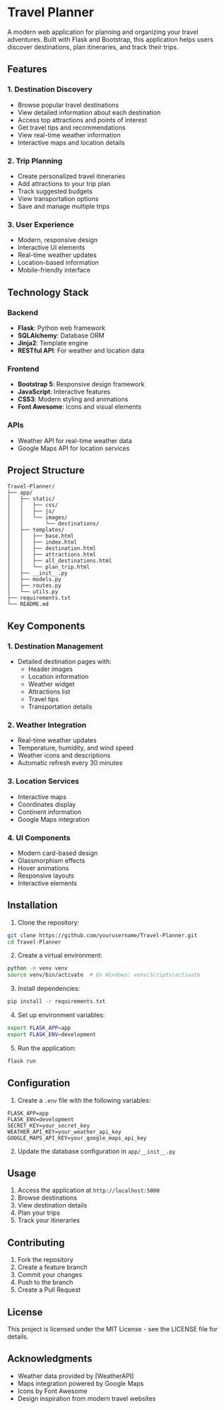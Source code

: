 # Travel Planner

A modern web application for planning and organizing your travel adventures. Built with Flask and Bootstrap, this application helps users discover destinations, plan itineraries, and track their trips.

## Features

### 1. Destination Discovery
- Browse popular travel destinations
- View detailed information about each destination
- Access top attractions and points of interest
- Get travel tips and recommendations
- View real-time weather information
- Interactive maps and location details

### 2. Trip Planning
- Create personalized travel itineraries
- Add attractions to your trip plan
- Track suggested budgets
- View transportation options
- Save and manage multiple trips

### 3. User Experience
- Modern, responsive design
- Interactive UI elements
- Real-time weather updates
- Location-based information
- Mobile-friendly interface

## Technology Stack

### Backend
- **Flask**: Python web framework
- **SQLAlchemy**: Database ORM
- **Jinja2**: Template engine
- **RESTful API**: For weather and location data

### Frontend
- **Bootstrap 5**: Responsive design framework
- **JavaScript**: Interactive features
- **CSS3**: Modern styling and animations
- **Font Awesome**: Icons and visual elements

### APIs
- Weather API for real-time weather data
- Google Maps API for location services

## Project Structure

```
Travel-Planner/
├── app/
│   ├── static/
│   │   ├── css/
│   │   ├── js/
│   │   └── images/
│   │       └── destinations/
│   ├── templates/
│   │   ├── base.html
│   │   ├── index.html
│   │   ├── destination.html
│   │   ├── attractions.html
│   │   ├── all_destinations.html
│   │   └── plan_trip.html
│   ├── __init__.py
│   ├── models.py
│   ├── routes.py
│   └── utils.py
├── requirements.txt
└── README.md
```

## Key Components

### 1. Destination Management
- Detailed destination pages with:
  - Header images
  - Location information
  - Weather widget
  - Attractions list
  - Travel tips
  - Transportation details

### 2. Weather Integration
- Real-time weather updates
- Temperature, humidity, and wind speed
- Weather icons and descriptions
- Automatic refresh every 30 minutes

### 3. Location Services
- Interactive maps
- Coordinates display
- Continent information
- Google Maps integration

### 4. UI Components
- Modern card-based design
- Glassmorphism effects
- Hover animations
- Responsive layouts
- Interactive elements

## Installation

1. Clone the repository:
```bash
git clone https://github.com/yourusername/Travel-Planner.git
cd Travel-Planner
```

2. Create a virtual environment:
```bash
python -m venv venv
source venv/bin/activate  # On Windows: venv\Scripts\activate
```

3. Install dependencies:
```bash
pip install -r requirements.txt
```

4. Set up environment variables:
```bash
export FLASK_APP=app
export FLASK_ENV=development
```

5. Run the application:
```bash
flask run
```

## Configuration

1. Create a `.env` file with the following variables:
```
FLASK_APP=app
FLASK_ENV=development
SECRET_KEY=your_secret_key
WEATHER_API_KEY=your_weather_api_key
GOOGLE_MAPS_API_KEY=your_google_maps_api_key
```

2. Update the database configuration in `app/__init__.py`

## Usage

1. Access the application at `http://localhost:5000`
2. Browse destinations
3. View destination details
4. Plan your trips
5. Track your itineraries

## Contributing

1. Fork the repository
2. Create a feature branch
3. Commit your changes
4. Push to the branch
5. Create a Pull Request

## License

This project is licensed under the MIT License - see the LICENSE file for details.

## Acknowledgments

- Weather data provided by [WeatherAPI]
- Maps integration powered by Google Maps
- Icons by Font Awesome
- Design inspiration from modern travel websites 